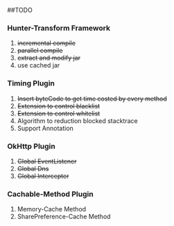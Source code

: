 
##TODO

### Hunter-Transform Framework

1. ~~incremental compile~~
2. ~~parallel compile~~
3. ~~extract and modify jar~~
4. use cached jar


### Timing Plugin

1. ~~Insert byteCode to get time costed by every method~~
2. ~~Extension to control blacklist~~
3. ~~Extension to control whitelist~~
4. Algorithm to reduction blocked stacktrace
5. Support Annotation

### OkHttp Plugin

1. ~~Global EventListener~~
2. ~~Global Dns~~
3. ~~Global Intercepter~~

### Cachable-Method Plugin

1. Memory-Cache Method
2. SharePreference-Cache Method


